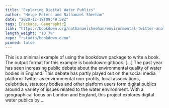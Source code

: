 ```yaml
---
title: "Exploring Digital Water Publics"
author: "Helge Peters and Nathanael Sheehan"
date: "2020-12-18T09:49:58Z"
tags: [Package, Geographic]
link: "https://bookdown.org/nathanaelsheehan/environmental-twitter-analaysis-master/"
length_weight: "10.7%"
repo: "rstudio/bookdown-demo"
pinned: false
---
```


This is a minimal example of using the bookdown package to write a book. The output format for this example is bookdown::gitbook. [...] The past year has seen increasing public debate about the environmental quality of water bodies in England. This debate has partly played out on the social media platform Twitter as environmental non-profits, local associations, celebrities, statutory bodies and other platform users form digital publics around a variety of issues related to the water environment. With a geographical focus on London and England, this project explores digital water publics by ...

